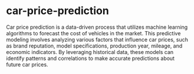 # car-price-prediction
Car price prediction is a data-driven process that utilizes machine learning algorithms to forecast the cost of vehicles in the market. This predictive modeling involves analyzing various factors that influence car prices, such as brand reputation, model specifications, production year, mileage, and economic indicators. By leveraging historical data, these models can identify patterns and correlations to make accurate predictions about future car prices.
